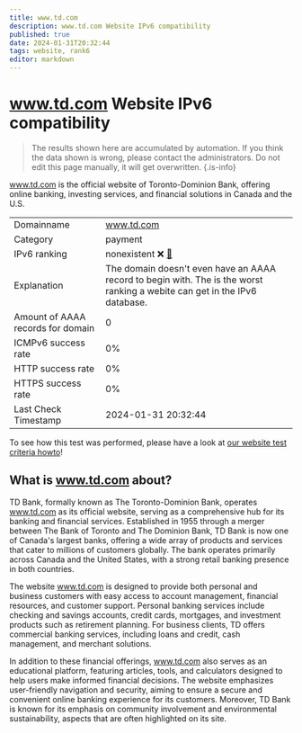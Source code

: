 ```yaml
---
title: www.td.com
description: www.td.com Website IPv6 compatibility
published: true
date: 2024-01-31T20:32:44
tags: website, rank6
editor: markdown
---
```


# www.td.com Website IPv6 compatibility

> The results shown here are accumulated by automation. If you think the data shown is wrong, please contact the administrators. 
> Do not edit this page manually, it will get overwritten.
{.is-info}

www.td.com is the official website of Toronto-Dominion Bank, offering online banking, investing services, and financial solutions in Canada and the U.S.


|   |   |
| - | - |
| Domainname | www.td.com
| Category | payment |
| IPv6 ranking | nonexistent :x: [🔗](/howto/ranking) |
| Explanation | The domain doesn't even have an AAAA record to begin with. The is the worst ranking a webite can get in the IPv6 database. |
| Amount of AAAA records for domain | 0 |
| ICMPv6 success rate | 0%|
| HTTP success rate | 0% |
| HTTPS success rate | 0% |
| Last Check Timestamp | 2024-01-31 20:32:44 |

To see how this test was performed, please have a look at [our website test criteria howto](/howto/testcriteria/website)!


## What is www.td.com about?
TD Bank, formally known as The Toronto-Dominion Bank, operates www.td.com as its official website, serving as a comprehensive hub for its banking and financial services. Established in 1955 through a merger between The Bank of Toronto and The Dominion Bank, TD Bank is now one of Canada's largest banks, offering a wide array of products and services that cater to millions of customers globally. The bank operates primarily across Canada and the United States, with a strong retail banking presence in both countries.

The website www.td.com is designed to provide both personal and business customers with easy access to account management, financial resources, and customer support. Personal banking services include checking and savings accounts, credit cards, mortgages, and investment products such as retirement planning. For business clients, TD offers commercial banking services, including loans and credit, cash management, and merchant solutions.

In addition to these financial offerings, www.td.com also serves as an educational platform, featuring articles, tools, and calculators designed to help users make informed financial decisions. The website emphasizes user-friendly navigation and security, aiming to ensure a secure and convenient online banking experience for its customers. Moreover, TD Bank is known for its emphasis on community involvement and environmental sustainability, aspects that are often highlighted on its site.


